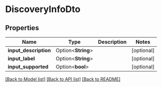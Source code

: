 # DiscoveryInfoDto

## Properties

Name | Type | Description | Notes
------------ | ------------- | ------------- | -------------
**input_description** | Option<**String**> |  | [optional]
**input_label** | Option<**String**> |  | [optional]
**input_supported** | Option<**bool**> |  | [optional]

[[Back to Model list]](../README.md#documentation-for-models) [[Back to API list]](../README.md#documentation-for-api-endpoints) [[Back to README]](../README.md)


